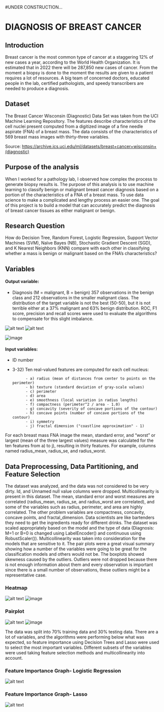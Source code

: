 #UNDER CONSTRUCTION...



# DIAGNOSIS OF BREAST CANCER
## Introduction
Breast cancer is the most common type of cancer at a staggering 12% of new cases a year, according to the World Health Organization. It is estimated that in 2022 there will be 287,850 new cases of cancer. From the moment a biopsy is done to the moment the results are given to a patient requires a lot of resources. A big team of concerned doctors, educated people in the lab, certified pathologists, and speedy transcribers are needed to produce a diagnosis. 

## Dataset
The Breast Cancer Wisconsin (Diagnostic) Data Set was taken from the UCI Machine Learning Repository. The features describe characteristics of the cell nuclei present computed from a digitized image of a fine needle aspirate (FNA) of a breast mass. The data consists of the characteristics of 569 breast mass images with thirty-three variables.

Source:  https://archive.ics.uci.edu/ml/datasets/breast+cancer+wisconsin+(diagnostic)

## Purpose of the analysis
When I worked for a pathology lab, I observed how complex the process to generate biopsy results is. The purpose of this analysis is to use machine learning to classify benign or malignant breast cancer diagnosis based on a portion of the characteristics of a FNA of a breast mass. To use data science to make a complicated and lengthy process an easier one. The goal of this project is to build a model that can accurately predict the diagnosis of breast cancer tissues as either malignant or benign.

## Research Question
How do Decision Tree, Random Forest, Logistic Regression, Support Vector Machines (SVM), Naïve Bayes (NB), Stochastic Gradient Descent (SGD), and K Nearest Neighbors (KNN) compare with each other in classifying whether a mass is benign or malignant based on the FNA’s characteristics? 

## Variables
#### Output variable:
-	Diagnosis (M = malignant, B = benign)
357 observations in the benign class and 212 observations in the smaller malignant class. The distribution of the target variable is not the best (50-50), but it is not terrible either at a 37% malignant and 63% benign distribution. ROC, F1 score, precision and recall scores were used to evaluate the algorithms to compensate for this slight imbalance.

![alt text](https://github.com/natvalenz/breastCancer/blob/main/Picture20.png)
![alt text](https://github.com/natvalenz/breastCancer/blob/main/Picture21.png)

![image](https://user-images.githubusercontent.com/76970958/193478605-206e6f25-8a97-47fd-a457-354ba8c85a9f.png)



#### Input variables: 
-	ID number
-	3-32) Ten real-valued features are computed for each cell nucleus:

              - a) radius (mean of distances from center to points on the perimeter)
              - b) texture (standard deviation of gray-scale values)
              - c) perimeter
              - d) area
              - e) smoothness (local variation in radius lengths)
              - f) compactness (perimeter^2 / area - 1.0)
              - g) concavity (severity of concave portions of the contour)
              - h) concave points (number of concave portions of the contour)
              - i) symmetry
              - j) fractal dimension ("coastline approximation" - 1)

For each breast mass FNA image the mean, standard error, and “worst” or largest (mean of the three largest values) measure was calculated for the ten features from a) to j), resulting in thirty features. For example, columns named radius_mean, radius_se, and radius_worst.

## Data Preprocessing, Data Partitioning, and Feature Selection
The dataset was analyzed, and the data was not considered to be very dirty. Id, and Unnamed null value columns were dropped. Multicollinearity is present in this dataset. The mean, standard error and worst measures are correlated (radius_mean, radius_se, and radius_worst are correlated), and some of the variables such as radius, perimeter, and area are highly correlated. The other problem variables are compactness, concavity, concave points, and fractal_dimension. 
Data scientists are like bartenders they need to get the ingredients ready for different drinks. The dataset was scaled appropriately based on the model and the type of data (Diagnosis: M=1 or B=0 is changed using LabelEncoder() and continuous using RobustScaler()). Multicollinearity was taken into consideration for the models that are sensitive to it. The pair plots were a great visual summary showing how a number of the variables were going to be great for the classification models and others would not be. The boxplots showed skewness caused by the outliers. Outliers were not dropped because there is not enough information about them and every observation is important since there is a small number of observations, these outliers might be a representative case.

### Heatmap
![alt text](https://github.com/natvalenz/breastCancer/blob/main/Picture22.png)
![image](https://user-images.githubusercontent.com/76970958/193478587-4fcc0b40-3c0d-436a-880f-ad9daf38da71.png)


### Pairplot
![alt text](https://github.com/natvalenz/breastCancer/blob/main/Picture23.png)
![image](https://user-images.githubusercontent.com/76970958/193478544-203ce7c0-b3f0-43aa-8b20-9101e2c664ba.png)


The data was split into 70% training data and 30% testing data. There are a lot of variables, and the algorithms were performing below what was expected, so feature importance using Decision Trees and Lasso were used to select the most important variables. Different subsets of the variables were used taking feature selection methods and multicollinearity into account. 

### Feature Importance Graph- Logistic Regression
![alt text](https://github.com/natvalenz/breastCancer/blob/main/Picture25.png)

### Feature Importance Graph- Lasso
![alt text](https://github.com/natvalenz/breastCancer/blob/main/Picture26.png)
